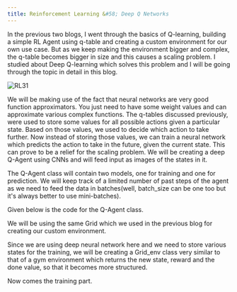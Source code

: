 ```yaml
---
title: Reinforcement Learning &#58; Deep Q Networks
---
```


In the previous two blogs, I went through the basics of Q-learning, building a simple RL Agent using q-table and creating a custom 
environment for our own use case. But as we keep making the environment bigger and complex, the q-table becomes bigger in size 
and this causes a scaling problem. I studied about Deep Q-learning which solves this problem and I will be going through the topic in detail in this blog.


![RL31](https://s3-ap-south-1.amazonaws.com/av-blog-media/wp-content/uploads/2019/04/Screenshot-2019-04-16-at-5.46.01-PM.png)


We will be making use of the fact that neural networks are very good function approximators. You just need to have some weight values and can approximate various complex functions. The q-tables discussed previously, were used to store some values for all possible actions given a particular state. Based on those values, we used to decide which action to take further. Now instead of storing those values, we can train a neural network which predicts the action to take in the future, given the current state.
This can prove to be a relief for the scaling problem. We will be creating a deep Q-Agent using CNNs and will feed input as images of the states in it.

The Q-Agent class will contain two models, one for training and one for prediction. We will keep track of a limited number of past steps of the agent as we need to feed the data in batches(well, batch_size can be one too but it's always better to use mini-batches). 

Given below is the code for the Q-Agent class.


<script src="https://gist.github.com/spraphul/3ccd27a56bca2d426e5cb01c04e5c762.js"></script>


We will be using the same Grid which we used in the previous blog for creating our custom environment.


Since we are using deep neural network here and we need to store various states for the training, we will be creating a Grid_env class very similar to that of a gym environment which returns the new state, reward and the done value, so that it becomes more structured.



Now comes the training part.






